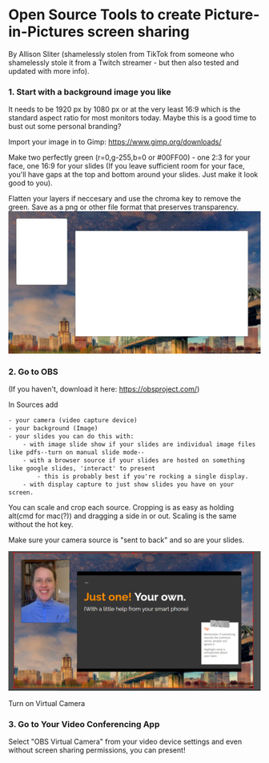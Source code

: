# Open Source Tools to create Picture-in-Pictures screen sharing

 By Allison Sliter (shamelessly stolen from TikTok from someone who shamelessly stole it from a Twitch streamer - but then also tested and updated with more info).

### 1. Start with a background image you like

It needs to be 1920 px by 1080 px or at the very least 16:9 which is the standard aspect ratio for most monitors today.  Maybe this is a good time to bust out some personal branding?  

Import your image in to Gimp: https://www.gimp.org/downloads/

Make two perfectly green (r=0,g-255,b=0 or #00FF00) - one 2:3 for your face, one 16:9 for your slides (If you leave sufficient room for your face, you'll have gaps at the top and bottom around your slides.  Just make it look good to you).

Flatten your layers if neccesary and use the chroma key to remove the green.  Save as a png or other file format that preserves transparency. 
![](example_background_for_OBS_virtual_camera.png)

### 2. Go to OBS 

(If you haven't, download it here: https://obsproject.com/)

In Sources add

    - your camera (video capture device)
    - your background (Image)
    - your slides you can do this with:
        - with image slide show if your slides are individual image files like pdfs--turn on manual slide mode--
        - with a browser source if your slides are hosted on something like google slides, 'interact' to present
            - this is probably best if you're rocking a single display.
        - with display capture to just show slides you have on your screen.
        
You can scale and crop each source.  Cropping is as easy as holding alt(cmd for mac(?)) and dragging a side in or out.  Scaling is the same without the hot key.

Make sure your camera source is "sent to back" and so are your slides.

![](obs.png)

Turn on Virtual Camera


### 3. Go to Your Video Conferencing App

Select "OBS Virtual Camera" from your video device settings and even without screen sharing permissions, you can present!





